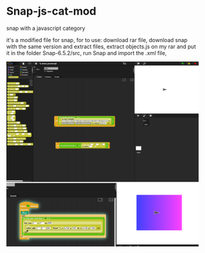 # Snap-js-cat-mod
snap with a javascript category

it's a modified file for snap, for to use:
download rar file,
download snap with the same version and extract files,
extract objects.js on my rar and put it in the folder Snap-6.5.2/src, 
run Snap and import the .xml file,

![alt text](snapmod.png?raw=true)
![example](Capture.png?raw=true)
